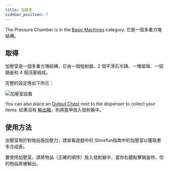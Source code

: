 ```yaml
---
title: 加壓室
sidebar_position: 7
---
```


The Pressure Chamber is in the [Basic Machines](Basic-Machines.md) category. 它是一個多重方塊結構。

## 取得

加壓室是一個多重方塊結構，它由一個發射器、2 個平滑石半磚、一塊玻璃、一個鍋釜和 4 個活塞組成。

完整的設定應如下所示：

![加壓室設置](https://raw.githubusercontent.com/TheBusyBiscuit/Slimefun4-Wiki/master/images/multiblock-pressure-chamber.png)

You can also place an [Output Chest](Output-Chest.md) next to the dispenser to collect your items. 如果沒有 [輸出箱](Output-Chest.md)，則將盔甲放入發射器中。

## 使用方法

加壓室用於對物品施加壓力，請查看遊戲中的 Slimefun指南中的加壓室以獲取更多合成表。

要使用加壓室，請將物品（正確的順序）放入發射器中，當你右鍵點擊鍋釜時，你的物品將被輸出。
